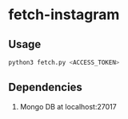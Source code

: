# fetch-instagram

## Usage
```bash
python3 fetch.py <ACCESS_TOKEN>
```

## Dependencies

1. Mongo DB at localhost:27017
